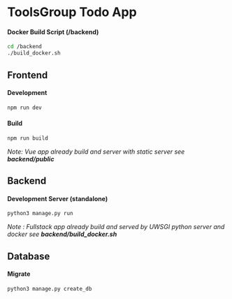 # ToolsGroup Todo App



#### Docker Build Script (/backend)

```bash
cd /backend
./build_docker.sh
```



## Frontend

#### Development

```bash
npm run dev
```

#### Build

```bash
npm run build
```
*Note: Vue app already build and server with static server see **backend/public***


### 



## Backend

#### Development Server (standalone)

```bash
python3 manage.py run
```
*Note : Fullstack app already build and served by UWSGI python server and docker see **backend/build_docker.sh*** 






## Database

#### Migrate

```bash
python3 manage.py create_db
```

